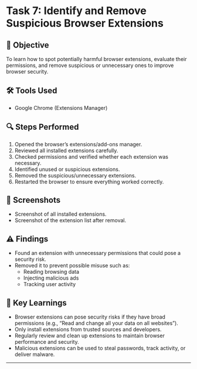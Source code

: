 # Task 7: Identify and Remove Suspicious Browser Extensions

## 🎯 Objective
To learn how to spot potentially harmful browser extensions, evaluate their permissions, and remove suspicious or unnecessary ones to improve browser security.

## 🛠 Tools Used
- Google Chrome (Extensions Manager)

## 🔍 Steps Performed
1. Opened the browser’s extensions/add-ons manager.
2. Reviewed all installed extensions carefully.
3. Checked permissions and verified whether each extension was necessary.
4. Identified unused or suspicious extensions.
5. Removed the suspicious/unnecessary extensions.
6. Restarted the browser to ensure everything worked correctly.

## 📸 Screenshots
- Screenshot of all installed extensions.
- Screenshot of the extension list after removal.

## ⚠️ Findings
- Found an extension with unnecessary permissions that could pose a security risk.
- Removed it to prevent possible misuse such as:
  - Reading browsing data
  - Injecting malicious ads
  - Tracking user activity

## 📝 Key Learnings
- Browser extensions can pose security risks if they have broad permissions (e.g., “Read and change all your data on all websites”).
- Only install extensions from trusted sources and developers.
- Regularly review and clean up extensions to maintain browser performance and security.
- Malicious extensions can be used to steal passwords, track activity, or deliver malware.

---
